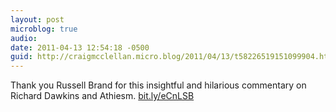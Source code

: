 ```yaml
---
layout: post
microblog: true
audio: 
date: 2011-04-13 12:54:18 -0500
guid: http://craigmcclellan.micro.blog/2011/04/13/t58226519151099904.html
---
```

Thank you Russell Brand for this insightful and hilarious commentary on Richard Dawkins and Athiesm. [bit.ly/eCnLSB](http://bit.ly/eCnLSB)
